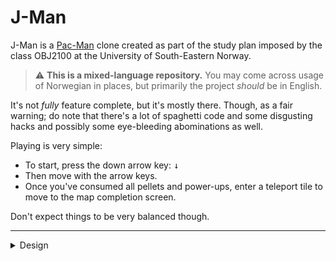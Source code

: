 # J-Man

J-Man is a [Pac-Man](https://en.wikipedia.org/wiki/Pac-Man) clone created as part of the study plan imposed by the class OBJ2100 at the University of South-Eastern Norway.

> :warning: **This is a mixed-language repository.** You may come across usage of Norwegian in places, but primarily the project _should_ be in English.

It's not _fully_ feature complete, but it's mostly there. Though, as a fair warning; do note that there's a lot of spaghetti code and some disgusting hacks and possibly some eye-bleeding abominations as well.

Playing is very simple:
- To start, press the down arrow key: <kbd>↓</kbd>
- Then move with the arrow keys.
- Once you've consumed all pellets and power-ups, enter a teleport tile to move to the map completion screen.

Don't expect things to be very balanced though.

-----

<details>
<summary>Design</summary>

## Example images
### Main Menu
![MainMenu.png](./docs/examples/MainMenu.png)

### Map 1: Beginnings
![Map1.png](./docs/examples/Map1.png)
![Map1_CompletionScreen.png](./docs/examples/Map1_CompletionScreen.png)
![Map1_DeathScreen.png](./docs/examples/Map1_DeathScreen.png)

### Map 2: Mania
![Map2.png](./docs/examples/Map2.png)
![Map2_CompletionScreen.png](./docs/examples/Map2_CompletionScreen.png)

### Map 3: Electric Boogaloo
![Map3.png](./docs/examples/Map3.png)

There's a second spawn in the box in the top area, but ironically, this run no Ghosts spawned there.

## Map data
Map file and its data is very simple.

The Map basename must be prefixed with `map`, appended with a number higher than the one before (e.g. 1, 2, 3, etc.) and finally suffixed with `.level` for the game to recognize it. Example: `map1.level` and then `map2.level`.

The first line is the name of the level, and the rest is the map itself. It uses singular letters and numbers with a space between them to define parts of the map.

The width of the map is defined by the first line, which does mean it also limits the design of the map, but it's the simpler solution. Which is why I chose it.

The height of the map is defined by the amount of lines after the title, disregarding any empty lines.

An alternative mapdata format was considered, but wasn't implemented due to time constraints. Below is an example of it. It would've allowed for a more flexible map design, and is easier to parse when looking at the filedata directly. Even if it's more cumbersome to make this way. The benefit of this, would be that it'd be easier to find "corners" and render them correctly without needing to calculate and/or check its neighbors. Thus allowing for a less blocky design.

```plaintext
Title
┏━━━━━━━━┳━━━━━━━━┓
┃········┃········┃
┃•━━·━━━·╹·━━━·━━•┃
┃·················┃
┃·━━·╻·━━┳━━·╻·━━·┃
┃····┃···┃···┃····┃
┗━━┓·┣━━ ╹ ━━┫·┏━━┛
   ┃·┃       ┃·┃
━━━┛·╹ ┏━ ━┓ ╹·┗━━━
←   ·  ┃ G ┃  ·   →
━━━┓·╻ ┗━━━┛ ╻·┏━━━
   ┃·┃       ┃·┃
┏━━┛·╹ ━━┳━━ ╹·┗━━┓
┃········┃········┃
┃•━┓·━━━━┻━━━━·┏━•┃
┃··┃·····P·····┃··┃
┣━·╹·╻·━━┳━━·╻·╹·━┫
┃····┃···┃···┃····┃
┃·━━━┻━━·╹·━━┻━━━·┃
┃·················┃
┗━━━━━━━━━━━━━━━━━┛
```

</details>
